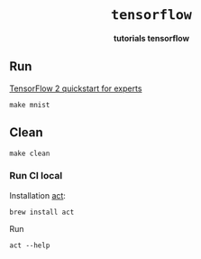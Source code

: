 <div align="center">
  <h1><code>tensorflow</code></h1>
  <p>
    <strong>tutorials tensorflow</strong>
  </p>
</div>

## Run

[TensorFlow 2 quickstart for experts](https://www.tensorflow.org/tutorials/quickstart/advanced)

```shell
make mnist
```


## Clean

```shell
make clean
```

### Run CI local

Installation [act](https://github.com/nektos/act):
```shell
brew install act
```

Run
```shell
act --help
```

